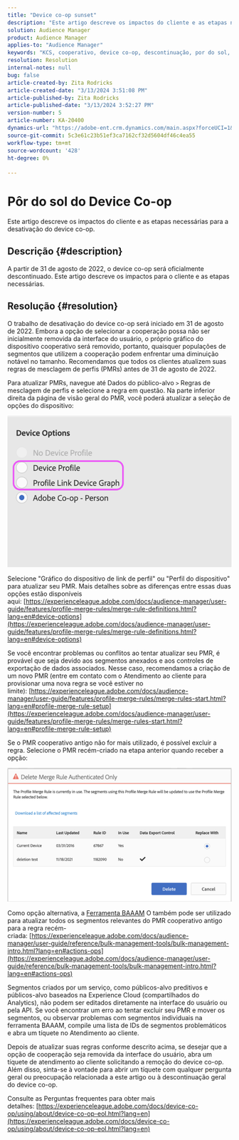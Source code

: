 ```yaml
---
title: "Device co-op sunset"
description: "Este artigo descreve os impactos do cliente e as etapas necessárias para a descontinuação do device co-op"
solution: Audience Manager
product: Audience Manager
applies-to: "Audience Manager"
keywords: "KCS, cooperativo, device co-op, descontinuação, por do sol, EOL, fim da vida útil, PMR, regra de mesclagem de perfis, compilação de dispositivos, perfil do dispositivo"
resolution: Resolution
internal-notes: null
bug: false
article-created-by: Zita Rodricks
article-created-date: "3/13/2024 3:51:08 PM"
article-published-by: Zita Rodricks
article-published-date: "3/13/2024 3:52:27 PM"
version-number: 5
article-number: KA-20400
dynamics-url: "https://adobe-ent.crm.dynamics.com/main.aspx?forceUCI=1&pagetype=entityrecord&etn=knowledgearticle&id=2cecc87b-51e1-ee11-904d-6045bd0065b6"
source-git-commit: 5c3e61c23b51ef3ca7162cf32d5604df46c4ea55
workflow-type: tm+mt
source-wordcount: '428'
ht-degree: 0%

---
```


# Pôr do sol do Device Co-op


Este artigo descreve os impactos do cliente e as etapas necessárias para a desativação do device co-op.

## Descrição {#description}

A partir de 31 de agosto de 2022, o device co-op será oficialmente descontinuado. Este artigo descreve os impactos para o cliente e as etapas necessárias. 

## Resolução {#resolution}


O trabalho de desativação do device co-op será iniciado em 31 de agosto de 2022. Embora a opção de selecionar a cooperação possa não ser inicialmente removida da interface do usuário, o próprio gráfico do dispositivo cooperativo será removido, portanto, quaisquer populações de segmentos que utilizem a cooperação podem enfrentar uma diminuição notável no tamanho. Recomendamos que todos os clientes atualizem suas regras de mesclagem de perfis (PMRs) antes de 31 de agosto de 2022.

Para atualizar PMRs, navegue até Dados do público-alvo `>`  Regras de mesclagem de perfis e selecione a regra em questão. Na parte inferior direita da página de visão geral do PMR, você poderá atualizar a seleção de opções do dispositivo:

![](assets/29cf3d52-d61f-ed11-b83e-0022480868ff.png)

Selecione &quot;Gráfico do dispositivo de link de perfil&quot; ou &quot;Perfil do dispositivo&quot; para atualizar seu PMR. Mais detalhes sobre as diferenças entre essas duas opções estão disponíveis aqui: [https://experienceleague.adobe.com/docs/audience-manager/user-guide/features/profile-merge-rules/merge-rule-definitions.html?lang=en#device-options](https://experienceleague.adobe.com/docs/audience-manager/user-guide/features/profile-merge-rules/merge-rule-definitions.html?lang=en#device-options)

Se você encontrar problemas ou conflitos ao tentar atualizar seu PMR, é provável que seja devido aos segmentos anexados e aos controles de exportação de dados associados. Nesse caso, recomendamos a criação de um novo PMR (entre em contato com o Atendimento ao cliente para provisionar uma nova regra se você estiver no limite): [https://experienceleague.adobe.com/docs/audience-manager/user-guide/features/profile-merge-rules/merge-rules-start.html?lang=en#profile-merge-rule-setup](https://experienceleague.adobe.com/docs/audience-manager/user-guide/features/profile-merge-rules/merge-rules-start.html?lang=en#profile-merge-rule-setup)

Se o PMR cooperativo antigo não for mais utilizado, é possível excluir a regra. Selecione o PMR recém-criado na etapa anterior quando receber a opção:

![](assets/82d7968f-9950-ed11-bba2-0022480868ff.png)

Como opção alternativa, a [Ferramenta BAAAM](https://experienceleague.adobe.com/docs/audience-manager/user-guide/reference/bulk-management-tools/bulk-management-intro.html?lang=en) O também pode ser utilizado para atualizar todos os segmentos relevantes do PMR cooperativo antigo para a regra recém-criada: [https://experienceleague.adobe.com/docs/audience-manager/user-guide/reference/bulk-management-tools/bulk-management-intro.html?lang=en#actions-ops](https://experienceleague.adobe.com/docs/audience-manager/user-guide/reference/bulk-management-tools/bulk-management-intro.html?lang=en#actions-ops)

Segmentos criados por um serviço, como públicos-alvo preditivos e públicos-alvo baseados na Experience Cloud (compartilhados do Analytics), não podem ser editados diretamente na interface do usuário ou pela API. Se você encontrar um erro ao tentar excluir seu PMR e mover os segmentos, ou observar problemas com segmentos individuais na ferramenta BAAAM, compile uma lista de IDs de segmentos problemáticos e abra um tíquete no Atendimento ao cliente. 

Depois de atualizar suas regras conforme descrito acima, se desejar que a opção de cooperação seja removida da interface do usuário, abra um tíquete de atendimento ao cliente solicitando a remoção do device co-op. Além disso, sinta-se à vontade para abrir um tíquete com qualquer pergunta geral ou preocupação relacionada a este artigo ou à descontinuação geral do device co-op.

Consulte as Perguntas frequentes para obter mais detalhes: [https://experienceleague.adobe.com/docs/device-co-op/using/about/device-co-op-eol.html?lang=en](https://experienceleague.adobe.com/docs/device-co-op/using/about/device-co-op-eol.html?lang=en)
